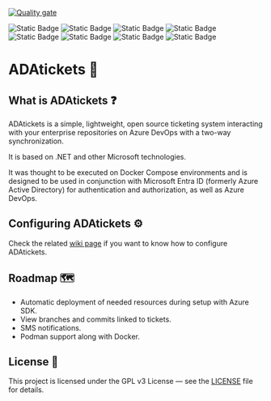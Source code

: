 [![Quality gate](https://sonarcloud.io/api/project_badges/quality_gate?project=AndrexAce_ADAtickets&token=5e4556b655d4ea59dadb70371521d437de829163)](https://sonarcloud.io/summary/overall?id=AndrexAce_ADAtickets&branch=master)

![Static Badge](https://img.shields.io/badge/Framework-.NET%209.0.8%20%28STS%29-512BD4)
![Static Badge](https://img.shields.io/badge/Language-C%2313-8A2BE2)
![Static Badge](https://img.shields.io/badge/API-ASP.NET%20MVC%209-00A4EF)
![Static Badge](https://img.shields.io/badge/Web%20app-ASP.NET%20Blazor%209-244FFF)
![Static Badge](https://img.shields.io/badge/Database-PostgreSQL%2017.5-CC2927)
![Static Badge](https://img.shields.io/badge/Cache-Redis%208.2.0-FFF927)
![Static Badge](https://img.shields.io/badge/License-GPL%20v3-FF0000)
![Static Badge](https://img.shields.io/badge/Status-Active-32CD32)

# ADAtickets 🎫

## What is ADAtickets ❓
ADAtickets is a simple, lightweight, open source ticketing system interacting with your enterprise repositories on Azure DevOps with a two-way synchronization.

It is based on .NET and other Microsoft technologies.

It was thought to be executed on Docker Compose environments and is designed to be used in conjunction with Microsoft Entra ID (formerly Azure Active Directory) for authentication and authorization, as well as Azure DevOps.

## Configuring ADAtickets ⚙️

Check the related [wiki page](https://github.com/AndrexAce/ADAtickets/wiki/Setup) if you want to know how to configure ADAtickets.

## Roadmap 🗺️

- Automatic deployment of needed resources during setup with Azure SDK.
- View branches and commits linked to tickets.
- SMS notifications.
- Podman support along with Docker.

## License 📃
This project is licensed under the GPL v3 License — see the [LICENSE](https://github.com/AndrexAce/ADAtickets/blob/master/LICENSE.txt) file for details.
